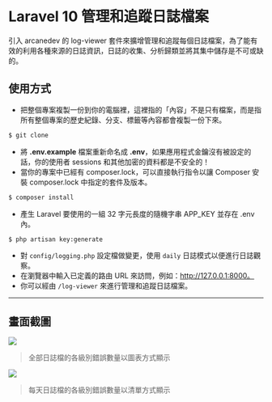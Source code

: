 # Laravel 10 管理和追蹤日誌檔案

引入 arcanedev 的 log-viewer 套件來擴增管理和追蹤每個日誌檔案，為了能有效的利用各種來源的日誌資訊，日誌的收集、分析歸類並將其集中儲存是不可或缺的。

## 使用方式
- 把整個專案複製一份到你的電腦裡，這裡指的「內容」不是只有檔案，而是指所有整個專案的歷史紀錄、分支、標籤等內容都會複製一份下來。
```sh
$ git clone
```
- 將 __.env.example__ 檔案重新命名成 __.env__，如果應用程式金鑰沒有被設定的話，你的使用者 sessions 和其他加密的資料都是不安全的！
- 當你的專案中已經有 composer.lock，可以直接執行指令以讓 Composer 安裝 composer.lock 中指定的套件及版本。
```sh
$ composer install
```
- 產生 Laravel 要使用的一組 32 字元長度的隨機字串 APP_KEY 並存在 .env 內。
```sh
$ php artisan key:generate
```
- 對 `config/logging.php` 設定檔做變更，使用 `daily` 日誌模式以便進行日誌觀察。
- 在瀏覽器中輸入已定義的路由 URL 來訪問，例如：http://127.0.0.1:8000。
- 你可以經由 `/log-viewer` 來進行管理和追蹤日誌檔案。

----

## 畫面截圖
![](https://i.imgur.com/sDLmUsJ.png)
> 全部日誌檔的各級別錯誤數量以圖表方式顯示

![](https://i.imgur.com/96AOoSe.png)
> 每天日誌檔的各級別錯誤數量以清單方式顯示
